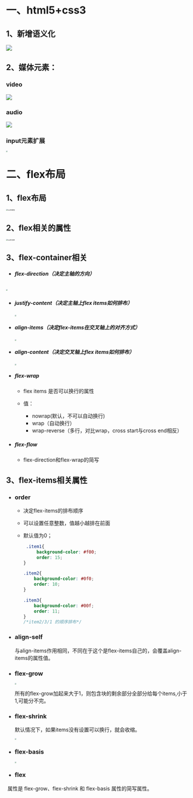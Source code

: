 #                                                                          一、html5+css3

## 1、新增语义化

![](截图、\语义化元素.PNG)



## 2、媒体元素：

### video

![](截图、\video.PNG)

### audio

![](截图、\audio.PNG)

### input元素扩展

<img src="截图、\input元素拓展.PNG" style="zoom:25%;" />

# 二、flex布局

## 1、flex布局



<img src="截图、\flex布局/flex布局模型.PNG" alt="flex布局模型" style="zoom:25%;" />

## 2、flex相关的属性

<img src="截图、\flex布局/flex相关属性.PNG" alt="flex相关属性" style="zoom:25%;" />

## 3、flex-container相关

* ##### flex-direction（决定主轴的方向）

​                                                                  <img src="截图、\flex布局/flex-directin.PNG" style="zoom:25%;" /> 

* ##### justify-content（决定主轴上flex items如何排布）

  <img src="截图、\flex布局\justify-content.PNG" style="zoom:25%;" />

* ##### align-items（决定flex-items在交叉轴上的对齐方式）

  <img src="截图、\flex布局\align-items.PNG" style="zoom:25%;" />

* #####  align-content（决定交叉轴上flex items如何排布）

  <img src="截图、\flex布局\align-content.PNG" style="zoom:25%;" />

* ##### flex-wrap

  * flex items 是否可以换行的属性

  * 值：
    * nowrap(默认，不可以自动换行)
    * wrap（自动换行）
    * wrap-reverse（多行，对比wrap，cross start与cross end相反）

* ##### flex-flow

  * flex-direction和flex-wrap的简写

## 3、flex-items相关属性

* ### order

  * 决定flex-items的排布顺序

  *  可以设置任意整数，值越小越排在前面

  * 默认值为0；  

    ```css
     .item1{
         background-color: #f00;
         order: 15;
    }
    
    .item2{
        background-color: #0f0;
        order: 10;
    }
    
    .item3{
        background-color: #00f;
        order: 11;
    }
    /*item2/3/1 的顺序排布*/
    ```

* ### align-self

  与align-items作用相同，不同在于这个是flex-items自己的，会覆盖align-items的属性值。

* ### flex-grow

  <img src="截图、\flex布局\flex-grow.PNG" style="zoom:25%;" />

  所有的flex-grow加起来大于1，则包含块的剩余部分全部分给每个items,小于1,可能分不完。

* ### flex-shrink

  默认情况下，如果items没有设置可以换行，就会收缩。

  <img src="截图、\flex布局\flex-shrink.PNG" style="zoom:25%;" />

* ### flex-basis

  <img src="截图、\flex布局\flex-basis.PNG" style="zoom:25%;" />

* ### flex

​       属性是 flex-grow、flex-shrink 和 flex-basis 属性的简写属性。



